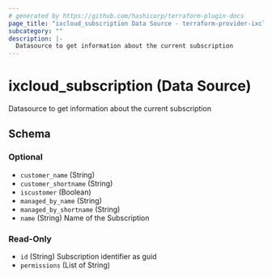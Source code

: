 ```yaml
---
# generated by https://github.com/hashicorp/terraform-plugin-docs
page_title: "ixcloud_subscription Data Source - terraform-provider-ixcloud"
subcategory: ""
description: |-
  Datasource to get information about the current subscription
---
```


# ixcloud_subscription (Data Source)

Datasource to get information about the current subscription



<!-- schema generated by tfplugindocs -->
## Schema

### Optional

- `customer_name` (String)
- `customer_shortname` (String)
- `iscustomer` (Boolean)
- `managed_by_name` (String)
- `managed_by_shortname` (String)
- `name` (String) Name of the Subscription

### Read-Only

- `id` (String) Subscription identifier as guid
- `permissions` (List of String)


